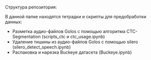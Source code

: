 Структура репозитория:

В данной папке находятся тетрадки и скрипты для предобработки данных:

  * Разметка аудио-файлов Golos с помощью алгоритма CTC-Segmentation (scripts_ctc и ctc_usage.ipynb)
  * Удаление тишины из аудио-файлов Golos с помощью silero (silero_detect_speech.ipynb)
  * Распаковка и нарезка Buckeye датасета (Buckeye.ipynb)
